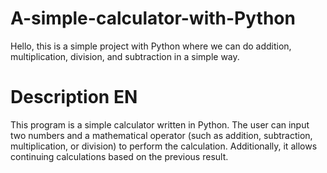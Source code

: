 # A-simple-calculator-with-Python
Hello, this is a simple project with Python where we can do addition, multiplication, division, and subtraction in a simple way.

# Description EN
This program is a simple calculator written in Python. The user can input two numbers and a mathematical operator (such as addition, subtraction, multiplication, or division) to perform the calculation. Additionally, it allows continuing calculations based on the previous result.
